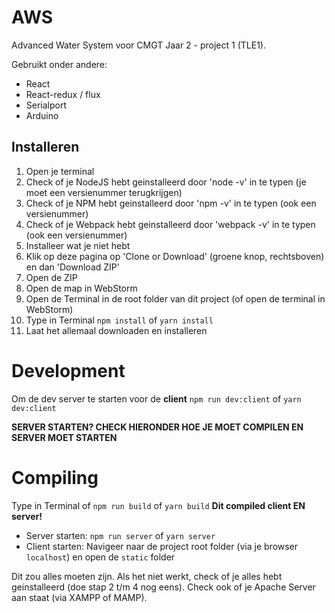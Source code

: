 # AWS
Advanced Water System voor CMGT Jaar 2 - project 1 (TLE1).

Gebruikt onder andere:
- React
- React-redux / flux
- Serialport
- Arduino

## Installeren
1. Open je terminal
2. Check of je NodeJS hebt geinstalleerd door 'node -v' in te typen (je moet een versienummer terugkrijgen)
3. Check of je NPM hebt geinstalleerd door 'npm -v' in te typen (ook een versienummer)
4. Check of je Webpack hebt geinstalleerd door 'webpack -v' in te typen (ook een versienummer)
5. Installeer wat je niet hebt
6. Klik op deze pagina op 'Clone or Download' (groene knop, rechtsboven) en dan 'Download ZIP'
7. Open de ZIP
8. Open de map in WebStorm
9. Open de Terminal in de root folder van dit project (of open de terminal in WebStorm)
10. Type in Terminal `npm install` of `yarn install`
11. Laat het allemaal downloaden en installeren

# Development
Om de dev server te starten voor de **client** `npm run dev:client` of `yarn dev:client`

**SERVER STARTEN? CHECK HIERONDER HOE JE MOET COMPILEN EN SERVER MOET STARTEN**

# Compiling
Type in Terminal of `npm run build` of `yarn build` **Dit compiled client EN server!**

- Server starten:  `npm run server` of `yarn server`
- Client starten: Navigeer naar de project root folder (via je browser `localhost`) en open de `static` folder


Dit zou alles moeten zijn.
Als het niet werkt, check of je alles hebt geinstalleerd (doe stap 2 t/m 4 nog eens). Check ook of je Apache Server aan staat (via XAMPP of MAMP).
